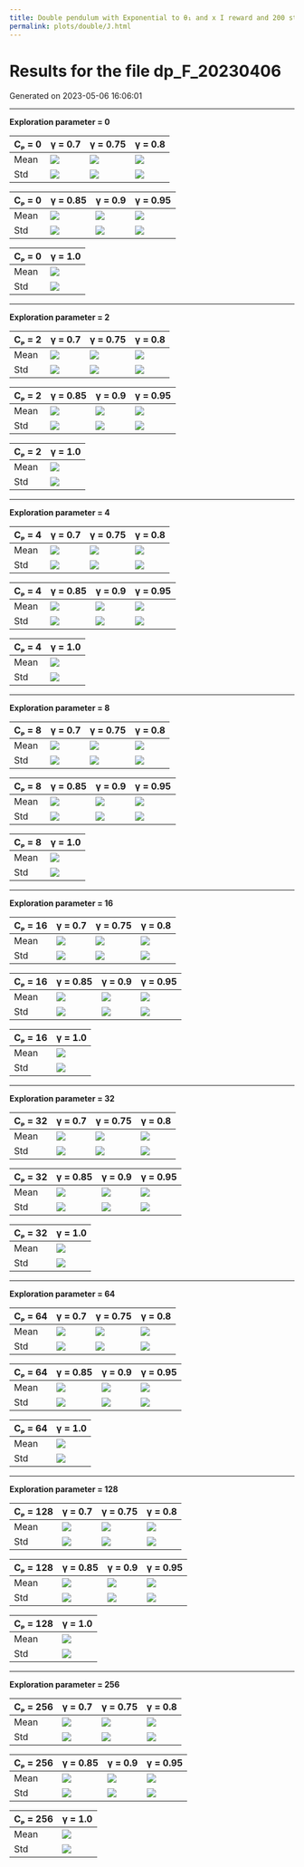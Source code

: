 ```yaml
---
title: Double pendulum with Exponential to θ₁ and x I reward and 200 steps
permalink: plots/double/J.html
---
```

# Results for the file dp_F_20230406 

Generated on 2023-05-06 16:06:01

---

**Exploration parameter = 0**

| Cₚ = 0 | γ = 0.7 | γ = 0.75 | γ = 0.8 | 
| --- | --- | --- | --- | 
| Mean | ![](fig/dp_F/mean_g_0.7_cp_0.png) | ![](fig/dp_F/mean_g_0.75_cp_0.png) | ![](fig/dp_F/mean_g_0.8_cp_0.png) | 
| Std | ![](fig/dp_F/std_g_0.7_cp_0.png) | ![](fig/dp_F/std_g_0.75_cp_0.png) | ![](fig/dp_F/std_g_0.8_cp_0.png) | 

| Cₚ = 0 | γ = 0.85 | γ = 0.9 | γ = 0.95 | 
| --- | --- | --- | --- | 
| Mean | ![](fig/dp_F/mean_g_0.85_cp_0.png) | ![](fig/dp_F/mean_g_0.9_cp_0.png) | ![](fig/dp_F/mean_g_0.95_cp_0.png) | 
| Std | ![](fig/dp_F/std_g_0.85_cp_0.png) | ![](fig/dp_F/std_g_0.9_cp_0.png) | ![](fig/dp_F/std_g_0.95_cp_0.png) | 

| Cₚ = 0 | γ = 1.0 | 
| --- | --- | 
| Mean | ![](fig/dp_F/mean_g_1.0_cp_0.png) | 
| Std | ![](fig/dp_F/std_g_1.0_cp_0.png) | 

---

**Exploration parameter = 2**

| Cₚ = 2 | γ = 0.7 | γ = 0.75 | γ = 0.8 | 
| --- | --- | --- | --- | 
| Mean | ![](fig/dp_F/mean_g_0.7_cp_2.png) | ![](fig/dp_F/mean_g_0.75_cp_2.png) | ![](fig/dp_F/mean_g_0.8_cp_2.png) | 
| Std | ![](fig/dp_F/std_g_0.7_cp_2.png) | ![](fig/dp_F/std_g_0.75_cp_2.png) | ![](fig/dp_F/std_g_0.8_cp_2.png) | 

| Cₚ = 2 | γ = 0.85 | γ = 0.9 | γ = 0.95 | 
| --- | --- | --- | --- | 
| Mean | ![](fig/dp_F/mean_g_0.85_cp_2.png) | ![](fig/dp_F/mean_g_0.9_cp_2.png) | ![](fig/dp_F/mean_g_0.95_cp_2.png) | 
| Std | ![](fig/dp_F/std_g_0.85_cp_2.png) | ![](fig/dp_F/std_g_0.9_cp_2.png) | ![](fig/dp_F/std_g_0.95_cp_2.png) | 

| Cₚ = 2 | γ = 1.0 | 
| --- | --- | 
| Mean | ![](fig/dp_F/mean_g_1.0_cp_2.png) | 
| Std | ![](fig/dp_F/std_g_1.0_cp_2.png) | 

---

**Exploration parameter = 4**

| Cₚ = 4 | γ = 0.7 | γ = 0.75 | γ = 0.8 | 
| --- | --- | --- | --- | 
| Mean | ![](fig/dp_F/mean_g_0.7_cp_4.png) | ![](fig/dp_F/mean_g_0.75_cp_4.png) | ![](fig/dp_F/mean_g_0.8_cp_4.png) | 
| Std | ![](fig/dp_F/std_g_0.7_cp_4.png) | ![](fig/dp_F/std_g_0.75_cp_4.png) | ![](fig/dp_F/std_g_0.8_cp_4.png) | 

| Cₚ = 4 | γ = 0.85 | γ = 0.9 | γ = 0.95 | 
| --- | --- | --- | --- | 
| Mean | ![](fig/dp_F/mean_g_0.85_cp_4.png) | ![](fig/dp_F/mean_g_0.9_cp_4.png) | ![](fig/dp_F/mean_g_0.95_cp_4.png) | 
| Std | ![](fig/dp_F/std_g_0.85_cp_4.png) | ![](fig/dp_F/std_g_0.9_cp_4.png) | ![](fig/dp_F/std_g_0.95_cp_4.png) | 

| Cₚ = 4 | γ = 1.0 | 
| --- | --- | 
| Mean | ![](fig/dp_F/mean_g_1.0_cp_4.png) | 
| Std | ![](fig/dp_F/std_g_1.0_cp_4.png) | 

---

**Exploration parameter = 8**

| Cₚ = 8 | γ = 0.7 | γ = 0.75 | γ = 0.8 | 
| --- | --- | --- | --- | 
| Mean | ![](fig/dp_F/mean_g_0.7_cp_8.png) | ![](fig/dp_F/mean_g_0.75_cp_8.png) | ![](fig/dp_F/mean_g_0.8_cp_8.png) | 
| Std | ![](fig/dp_F/std_g_0.7_cp_8.png) | ![](fig/dp_F/std_g_0.75_cp_8.png) | ![](fig/dp_F/std_g_0.8_cp_8.png) | 

| Cₚ = 8 | γ = 0.85 | γ = 0.9 | γ = 0.95 | 
| --- | --- | --- | --- | 
| Mean | ![](fig/dp_F/mean_g_0.85_cp_8.png) | ![](fig/dp_F/mean_g_0.9_cp_8.png) | ![](fig/dp_F/mean_g_0.95_cp_8.png) | 
| Std | ![](fig/dp_F/std_g_0.85_cp_8.png) | ![](fig/dp_F/std_g_0.9_cp_8.png) | ![](fig/dp_F/std_g_0.95_cp_8.png) | 

| Cₚ = 8 | γ = 1.0 | 
| --- | --- | 
| Mean | ![](fig/dp_F/mean_g_1.0_cp_8.png) | 
| Std | ![](fig/dp_F/std_g_1.0_cp_8.png) | 

---

**Exploration parameter = 16**

| Cₚ = 16 | γ = 0.7 | γ = 0.75 | γ = 0.8 | 
| --- | --- | --- | --- | 
| Mean | ![](fig/dp_F/mean_g_0.7_cp_16.png) | ![](fig/dp_F/mean_g_0.75_cp_16.png) | ![](fig/dp_F/mean_g_0.8_cp_16.png) | 
| Std | ![](fig/dp_F/std_g_0.7_cp_16.png) | ![](fig/dp_F/std_g_0.75_cp_16.png) | ![](fig/dp_F/std_g_0.8_cp_16.png) | 

| Cₚ = 16 | γ = 0.85 | γ = 0.9 | γ = 0.95 | 
| --- | --- | --- | --- | 
| Mean | ![](fig/dp_F/mean_g_0.85_cp_16.png) | ![](fig/dp_F/mean_g_0.9_cp_16.png) | ![](fig/dp_F/mean_g_0.95_cp_16.png) | 
| Std | ![](fig/dp_F/std_g_0.85_cp_16.png) | ![](fig/dp_F/std_g_0.9_cp_16.png) | ![](fig/dp_F/std_g_0.95_cp_16.png) | 

| Cₚ = 16 | γ = 1.0 | 
| --- | --- | 
| Mean | ![](fig/dp_F/mean_g_1.0_cp_16.png) | 
| Std | ![](fig/dp_F/std_g_1.0_cp_16.png) | 

---

**Exploration parameter = 32**

| Cₚ = 32 | γ = 0.7 | γ = 0.75 | γ = 0.8 | 
| --- | --- | --- | --- | 
| Mean | ![](fig/dp_F/mean_g_0.7_cp_32.png) | ![](fig/dp_F/mean_g_0.75_cp_32.png) | ![](fig/dp_F/mean_g_0.8_cp_32.png) | 
| Std | ![](fig/dp_F/std_g_0.7_cp_32.png) | ![](fig/dp_F/std_g_0.75_cp_32.png) | ![](fig/dp_F/std_g_0.8_cp_32.png) | 

| Cₚ = 32 | γ = 0.85 | γ = 0.9 | γ = 0.95 | 
| --- | --- | --- | --- | 
| Mean | ![](fig/dp_F/mean_g_0.85_cp_32.png) | ![](fig/dp_F/mean_g_0.9_cp_32.png) | ![](fig/dp_F/mean_g_0.95_cp_32.png) | 
| Std | ![](fig/dp_F/std_g_0.85_cp_32.png) | ![](fig/dp_F/std_g_0.9_cp_32.png) | ![](fig/dp_F/std_g_0.95_cp_32.png) | 

| Cₚ = 32 | γ = 1.0 | 
| --- | --- | 
| Mean | ![](fig/dp_F/mean_g_1.0_cp_32.png) | 
| Std | ![](fig/dp_F/std_g_1.0_cp_32.png) | 

---

**Exploration parameter = 64**

| Cₚ = 64 | γ = 0.7 | γ = 0.75 | γ = 0.8 | 
| --- | --- | --- | --- | 
| Mean | ![](fig/dp_F/mean_g_0.7_cp_64.png) | ![](fig/dp_F/mean_g_0.75_cp_64.png) | ![](fig/dp_F/mean_g_0.8_cp_64.png) | 
| Std | ![](fig/dp_F/std_g_0.7_cp_64.png) | ![](fig/dp_F/std_g_0.75_cp_64.png) | ![](fig/dp_F/std_g_0.8_cp_64.png) | 

| Cₚ = 64 | γ = 0.85 | γ = 0.9 | γ = 0.95 | 
| --- | --- | --- | --- | 
| Mean | ![](fig/dp_F/mean_g_0.85_cp_64.png) | ![](fig/dp_F/mean_g_0.9_cp_64.png) | ![](fig/dp_F/mean_g_0.95_cp_64.png) | 
| Std | ![](fig/dp_F/std_g_0.85_cp_64.png) | ![](fig/dp_F/std_g_0.9_cp_64.png) | ![](fig/dp_F/std_g_0.95_cp_64.png) | 

| Cₚ = 64 | γ = 1.0 | 
| --- | --- | 
| Mean | ![](fig/dp_F/mean_g_1.0_cp_64.png) | 
| Std | ![](fig/dp_F/std_g_1.0_cp_64.png) | 

---

**Exploration parameter = 128**

| Cₚ = 128 | γ = 0.7 | γ = 0.75 | γ = 0.8 | 
| --- | --- | --- | --- | 
| Mean | ![](fig/dp_F/mean_g_0.7_cp_128.png) | ![](fig/dp_F/mean_g_0.75_cp_128.png) | ![](fig/dp_F/mean_g_0.8_cp_128.png) | 
| Std | ![](fig/dp_F/std_g_0.7_cp_128.png) | ![](fig/dp_F/std_g_0.75_cp_128.png) | ![](fig/dp_F/std_g_0.8_cp_128.png) | 

| Cₚ = 128 | γ = 0.85 | γ = 0.9 | γ = 0.95 | 
| --- | --- | --- | --- | 
| Mean | ![](fig/dp_F/mean_g_0.85_cp_128.png) | ![](fig/dp_F/mean_g_0.9_cp_128.png) | ![](fig/dp_F/mean_g_0.95_cp_128.png) | 
| Std | ![](fig/dp_F/std_g_0.85_cp_128.png) | ![](fig/dp_F/std_g_0.9_cp_128.png) | ![](fig/dp_F/std_g_0.95_cp_128.png) | 

| Cₚ = 128 | γ = 1.0 | 
| --- | --- | 
| Mean | ![](fig/dp_F/mean_g_1.0_cp_128.png) | 
| Std | ![](fig/dp_F/std_g_1.0_cp_128.png) | 

---

**Exploration parameter = 256**

| Cₚ = 256 | γ = 0.7 | γ = 0.75 | γ = 0.8 | 
| --- | --- | --- | --- | 
| Mean | ![](fig/dp_F/mean_g_0.7_cp_256.png) | ![](fig/dp_F/mean_g_0.75_cp_256.png) | ![](fig/dp_F/mean_g_0.8_cp_256.png) | 
| Std | ![](fig/dp_F/std_g_0.7_cp_256.png) | ![](fig/dp_F/std_g_0.75_cp_256.png) | ![](fig/dp_F/std_g_0.8_cp_256.png) | 

| Cₚ = 256 | γ = 0.85 | γ = 0.9 | γ = 0.95 | 
| --- | --- | --- | --- | 
| Mean | ![](fig/dp_F/mean_g_0.85_cp_256.png) | ![](fig/dp_F/mean_g_0.9_cp_256.png) | ![](fig/dp_F/mean_g_0.95_cp_256.png) | 
| Std | ![](fig/dp_F/std_g_0.85_cp_256.png) | ![](fig/dp_F/std_g_0.9_cp_256.png) | ![](fig/dp_F/std_g_0.95_cp_256.png) | 

| Cₚ = 256 | γ = 1.0 | 
| --- | --- | 
| Mean | ![](fig/dp_F/mean_g_1.0_cp_256.png) | 
| Std | ![](fig/dp_F/std_g_1.0_cp_256.png) | 

